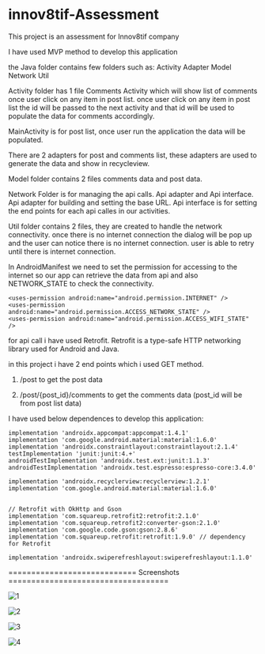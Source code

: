 # innov8tif-Assessment

This project is an assessment for Innov8tif company

I have used MVP method to develop this application

the Java folder contains few folders such as:
Activity 
Adapter
Model
Network
Util

Activity folder has 1 file Comments Activity which will show list of comments once user click on any item in post list. 
once user click on any item in post list the id will be passed to the next activity and that id will be used to populate the data for comments accordingly.

MainActivity is for post list, once user run the application the data will be populated.

There are 2 adapters for post and comments list, these adapters are used to generate the data and show in recycleview.

Model folder contains 2 files comments data and post data.

Network Folder is for managing the api calls. Api adapter and Api interface. Api adapter for building and setting the base URL.
Api interface is for setting the end points for each api calles in our activities.

Util folder contains 2 files, they are created to handle the network connectivity. once there is no internet connection the dialog will be pop up and
the user can notice there is no internet connection. user is able to retry until there is internet connection.

In AndroidManifest we need to set the permission for accessing to the internet so our app can retrieve the data from api and also NETWORK_STATE to check 
the connectivity.

    <uses-permission android:name="android.permission.INTERNET" />
    <uses-permission android:name="android.permission.ACCESS_NETWORK_STATE" />
    <uses-permission android:name="android.permission.ACCESS_WIFI_STATE" />
    
for api call i have used Retrofit.
Retrofit is a type-safe HTTP networking library used for Android and Java.

in this project i have 2 end points which i used GET method.
1. /post 
to get the post data

2. /post/{post_id}/comments
to get the comments data (post_id will be from post list data)

I have used below dependences to develop this application:


    implementation 'androidx.appcompat:appcompat:1.4.1'
    implementation 'com.google.android.material:material:1.6.0'
    implementation 'androidx.constraintlayout:constraintlayout:2.1.4'
    testImplementation 'junit:junit:4.+'
    androidTestImplementation 'androidx.test.ext:junit:1.1.3'
    androidTestImplementation 'androidx.test.espresso:espresso-core:3.4.0'

    implementation 'androidx.recyclerview:recyclerview:1.2.1'
    implementation 'com.google.android.material:material:1.6.0'


    // Retrofit with OkHttp and Gson
    implementation 'com.squareup.retrofit2:retrofit:2.1.0'
    implementation 'com.squareup.retrofit2:converter-gson:2.1.0'
    implementation 'com.google.code.gson:gson:2.8.6'
    implementation 'com.squareup.retrofit:retrofit:1.9.0' // dependency for Retrofit

    implementation 'androidx.swiperefreshlayout:swiperefreshlayout:1.1.0'


============================ Screenshots ===================================

![1](https://user-images.githubusercontent.com/46099808/176118150-b383c10e-973c-447d-9dca-427bb3d62897.png)

![2](https://user-images.githubusercontent.com/46099808/176118179-1ffcce4f-cbd7-453e-96d7-46d5ab4ce3f3.png)

![3](https://user-images.githubusercontent.com/46099808/176118193-35ea26aa-8b1e-42d9-b8e2-a53b72597f7e.png)

![4](https://user-images.githubusercontent.com/46099808/176118213-8447da3b-d4ce-42d8-88ae-68ec62a105db.png)

